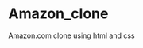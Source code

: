 # Amazon_clone
Amazon.com clone using html and css
[](https://github.com/Moksha-nagraj/Amazon_clone/blob/main/Screenshot%202025-09-18%20192802.png)
